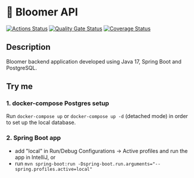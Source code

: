 # 🌻 Bloomer API

[![Actions Status](https://github.com/patrykbober/bloomer-api/workflows/Build%20and%20Test/badge.svg)](https://github.com/patrykbober/bloomer-api/actions)
[![Quality Gate Status](https://sonarcloud.io/api/project_badges/measure?project=patrykbober_bloomer-api&metric=alert_status)](https://sonarcloud.io/summary/new_code?id=patrykbober_bloomer-api)
[![Coverage Status](https://coveralls.io/repos/github/patrykbober/bloomer-api/badge.svg?branch=master)](https://coveralls.io/github/patrykbober/bloomer-api?branch=master)

## Description

Bloomer backend application developed using Java 17, Spring Boot and PostgreSQL.

## Try me

### 1. docker-compose Postgres setup

Run ```docker-compose up``` or ```docker-compose up -d``` (detached mode) in order to set up the local database.

### 2. Spring Boot app

- add "local" in Run/Debug Configurations -> Active profiles and run the app in IntelliJ, or
- run ```mvn spring-boot:run -Dspring-boot.run.arguments="--spring.profiles.active=local"```
